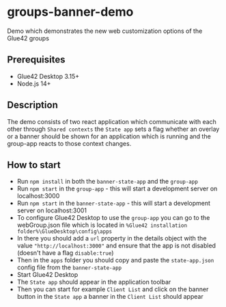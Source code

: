 # groups-banner-demo

Demo which demonstrates the new web customization options of the Glue42 groups

## Prerequisites
- Glue42 Desktop 3.15+
- Node.js 14+

## Description
The demo consists of two react application which communicate with each other through `Shared contexts` the `State app` sets a flag whether an overlay or a banner should be shown for an application which is running and the group-app reacts to those context changes.

## How to start
- Run `npm install` in both the `banner-state-app` and the `group-app`
- Run `npm start` in the `group-app` - this will start a development server on localhost:3000
- Run `npm start` in the `banner-state-app` - this will start a development server on localhost:3001
- To configure Glue42 Desktop to use the `group-app` you can go to the webGroup.json file which is located in `%Glue42 installation folder%\GlueDesktop\config\apps`
- In there you should add a `url` property in the details object with the value `"http://localhost:3000"` and ensure that the app is not disabled (doesn't have a flag `disable:true`)
- Then in the `apps` folder you should copy and paste the `state-app.json` config file from the `banner-state-app`
- Start Glue42 Desktop
- The `State app` should appear in the application toolbar
- Then you can start for example `Client List` and click on the banner button in the `State app` a banner in the `Client List` should appear